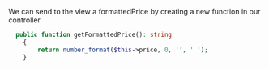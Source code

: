 We can send to the view a formattedPrice by creating a new function in our controller

```php
  public function getFormattedPrice(): string
    {
        return number_format($this->price, 0, '', ' ');
    }
```
